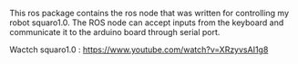 This ros package contains the ros node that was written for controlling my robot squaro1.0.
The ROS node can accept inputs from the keyboard and communicate it to the arduino board through serial port.

Wactch  squaro1.0 : https://www.youtube.com/watch?v=XRzyvsAI1g8
